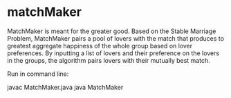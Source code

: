 # matchMaker

MatchMaker is meant for the greater good. Based on the Stable Marriage Problem, MatchMaker pairs a pool of lovers with the match that produces to greatest aggregate happiness of the whole group based on lover preferences. By inputting a list of lovers and their preference on the lovers in the groups, the algorithm pairs lovers with their mutually best match.

Run in command line:

javac MatchMaker.java
java MatchMaker


